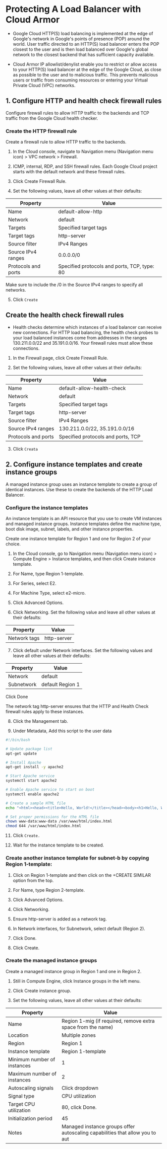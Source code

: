 # Protecting A Load Balancer with Cloud Armor

- Google Cloud HTTP(S) load balancing is implemented at the edge of Google's network in Google's points of presence (POP) around the world. User traffic directed to an HTTP(S) load balancer enters the POP closest to the user and is then load balanced over Google's global network to the closest backend that has sufficient capacity available.

- Cloud Armor IP allowlist/denylist enable you to restrict or allow access to your HTTP(S) load balancer at the edge of the Google Cloud, as close as possible to the user and to malicious traffic. This prevents malicious users or traffic from consuming resources or entering your Virtual Private Cloud (VPC) networks.

## 1. Configure HTTP and health check firewall rules
Configure firewall rules to allow HTTP traffic to the backends and TCP traffic from the Google Cloud health checker.

### Create the HTTP firewall rule
Create a firewall rule to allow HTTP traffic to the backends.

1. In the Cloud console, navigate to Navigation menu (Navigation menu icon) > VPC network > Firewall.

2. ICMP, internal, RDP, and SSH firewall rules. Each Google Cloud project starts with the default network and these firewall rules.

3. Click Create Firewall Rule.

4. Set the following values, leave all other values at their defaults:

| Property            | Value                                      |
|---------------------|--------------------------------------------|
| Name                | default-allow-http                         |
| Network             | default                                    |
| Targets             | Specified target tags                      |
| Target tags         | http-server                                |
| Source filter       | IPv4 Ranges                                |
| Source IPv4 ranges | 0.0.0.0/0                                  |
| Protocols and ports | Specified protocols and ports, TCP, type: 80|

Make sure to include the /0 in the Source IPv4 ranges to specify all networks.

5. Click `Create`

## Create the health check firewall rules

- Health checks determine which instances of a load balancer can receive new connections. For HTTP load balancing, the health check probes to your load balanced instances come from addresses in the ranges 130.211.0.0/22 and 35.191.0.0/16. Your firewall rules must allow these connections.

1. In the Firewall page, click Create Firewall Rule.

2. Set the following values, leave all other values at their defaults:

| Property            | Value                                      |
|---------------------|--------------------------------------------|
| Name                | default-allow-health-check                 |
| Network             | default                                    |
| Targets             | Specified target tags                      |
| Target tags         | http-server                                |
| Source filter       | IPv4 Ranges                                |
| Source IPv4 ranges | 130.211.0.0/22, 35.191.0.0/16             |
| Protocols and ports | Specified protocols and ports, TCP         |

3. Click `Creata`


## 2. Configure instance templates and create instance groups
A managed instance group uses an instance template to create a group of identical instances. Use these to create the backends of the HTTP Load Balancer.

### Configure the instance templates
An instance template is an API resource that you use to create VM instances and managed instance groups. Instance templates define the machine type, boot disk image, subnet, labels, and other instance properties.

Create one instance template for Region 1 and one for Region 2 of your choice.

1. In the Cloud console, go to Navigation menu (Navigation menu icon) > Compute Engine > Instance templates, and then click Create instance template.

2. For Name, type Region 1-template.

3. For Series, select E2.

4. For Machine Type, select e2-micro.

5. Click Advanced Options.

6. Click Networking. Set the following value and leave all other values at their defaults:

| Property     | Value        |
|--------------|--------------|
| Network tags | http-server  |


7. Click default under Network interfaces. Set the following values and leave all other values at their defaults:

| Property     | Value               |
|--------------|---------------------|
| Network      | default             |
| Subnetwork   | default Region 1    |

Click Done

The network tag http-server ensures that the HTTP and Health Check firewall rules apply to these instances.

8. Click the Management tab.

9. Under Metadata, Add this script to the user data

```bash
#!/bin/bash

# Update package list
apt-get update

# Install Apache
apt-get install -y apache2

# Start Apache service
systemctl start apache2

# Enable Apache service to start on boot
systemctl enable apache2

# Create a sample HTML file
echo "<html><head><title>Hello, World!</title></head><body><h1>Hello, World!</h1></body></html>" > /var/www/html/index.html

# Set proper permissions for the HTML file
chown www-data:www-data /var/www/html/index.html
chmod 644 /var/www/html/index.html
```

11. Click `Create.`

12. Wait for the instance template to be created.

### Create another instance template for subnet-b by copying Region 1-template:

1. Click on Region 1-template and then click on the +CREATE SIMILAR option from the top.

2. For Name, type Region 2-template.

3. Click Advanced Options.

4. Click Networking.

5. Ensure http-server is added as a network tag.

6. In Network interfaces, for Subnetwork, select default (Region 2).

7. Click Done.

8. Click Create.

### Create the managed instance groups

Create a managed instance group in Region 1 and one in Region 2.

1. Still in Compute Engine, click Instance groups in the left menu.

2. Click Create instance group.

3. Set the following values, leave all other values at their defaults:

| Property                        | Value                                   |
|---------------------------------|-----------------------------------------|
| Name                            | Region 1-mig (if required, remove extra space from the name) |
| Location                        | Multiple zones                          |
| Region                          | Region 1                                |
| Instance template               | Region 1-template                       |
| Minimum number of instances     | 1                                       |
| Maximum number of instances     | 2                                       |
| Autoscaling signals             | Click dropdown                          |
| Signal type                     | CPU utilization                        |
| Target CPU utilization          | 80, click Done.                        |
| Initialization period           | 45                                      |
| Notes                           | Managed instance groups offer autoscaling capabilities that allow you to aut  |












